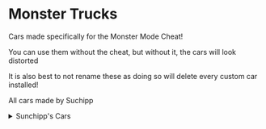 # Monster Trucks
Cars made specifically for the Monster Mode Cheat!

You can use them without the cheat, but without it, the cars will look distorted

It is also best to not rename these as doing so will delete every custom car installed!

All cars made by Suchipp

<details>
  <summary>Sunchipp's Cars</summary>
  
  * blue_thunder
  * el_toro_loco
  * el_toro_loco_2017
  * grave_digger
  * grave_digger_30th
  * grave_digger_40th
  * grave_digger_legend
  * grave_digger_krysten1
  * grave_digger_krysten2
  * maximum_destruction
  * son_of_a_digger
